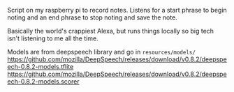 Script on my raspberry pi to record notes. Listens for a start phrase to begin noting and an end phrase to stop noting and save the note.

Basically the world's crappiest Alexa, but runs things locally so big tech isn't listening to me all the time.

Models are from deepspeech library and go in `resources/models/`  
https://github.com/mozilla/DeepSpeech/releases/download/v0.8.2/deepspeech-0.8.2-models.tflite  
https://github.com/mozilla/DeepSpeech/releases/download/v0.8.2/deepspeech-0.8.2-models.scorer  
